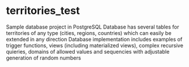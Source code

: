 # territories_test
Sample database project in PostgreSQL
Database has several tables for territories of any type (cities, regions, countries) which can easily be extended in any direction
Database implementation includes examples of trigger functions, views (including materialized views), complex recursive quieries, 
domains of allowed values and sequencies with adjustable generation of random numbers
